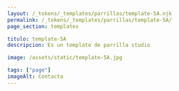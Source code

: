 ```yaml
---
layout: /_tokens/_templates/parrillas/template-5A.njk
permalink: /_tokens/_templates/parrillas/template-5A/
page_section: templates

titulo: template-5A
descripcion: Es un template de parrilla studio

image: /assets/static/template-5A.jpg

tags: ["page"]
imageAlt: Contacta
---
```

